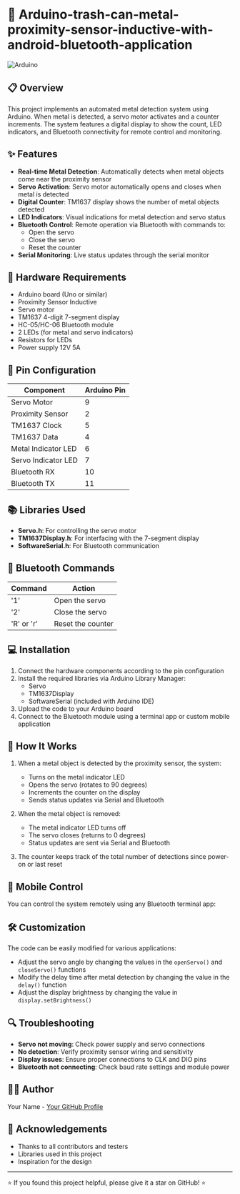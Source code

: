 # 🤖 Arduino-trash-can-metal-proximity-sensor-inductive-with-android-bluetooth-application

![Arduino](https://img.shields.io/badge/Arduino-00979D?style=for-the-badge&logo=Arduino&logoColor=white)

## 📋 Overview

This project implements an automated metal detection system using Arduino. When metal is detected, a servo motor activates and a counter increments. The system features a digital display to show the count, LED indicators, and Bluetooth connectivity for remote control and monitoring.

## ✨ Features

- **Real-time Metal Detection**: Automatically detects when metal objects come near the proximity sensor
- **Servo Activation**: Servo motor automatically opens and closes when metal is detected
- **Digital Counter**: TM1637 display shows the number of metal objects detected
- **LED Indicators**: Visual indications for metal detection and servo status
- **Bluetooth Control**: Remote operation via Bluetooth with commands to:
  - Open the servo
  - Close the servo
  - Reset the counter
- **Serial Monitoring**: Live status updates through the serial monitor

## 🔌 Hardware Requirements

- Arduino board (Uno or similar)
- Proximity Sensor Inductive
- Servo motor
- TM1637 4-digit 7-segment display
- HC-05/HC-06 Bluetooth module
- 2 LEDs (for metal and servo indicators)
- Resistors for LEDs
- Power supply 12V 5A

## 📲 Pin Configuration

| Component | Arduino Pin |
|-----------|-------------|
| Servo Motor | 9 |
| Proximity Sensor | 2 |
| TM1637 Clock | 5 |
| TM1637 Data | 4 |
| Metal Indicator LED | 6 |
| Servo Indicator LED | 7 |
| Bluetooth RX | 10 |
| Bluetooth TX | 11 |

## 📚 Libraries Used

- **Servo.h**: For controlling the servo motor
- **TM1637Display.h**: For interfacing with the 7-segment display
- **SoftwareSerial.h**: For Bluetooth communication

## 📡 Bluetooth Commands

| Command | Action |
|---------|--------|
| '1' | Open the servo |
| '2' | Close the servo |
| 'R' or 'r' | Reset the counter |

## 💻 Installation

1. Connect the hardware components according to the pin configuration
2. Install the required libraries via Arduino Library Manager:
   - Servo
   - TM1637Display
   - SoftwareSerial (included with Arduino IDE)
3. Upload the code to your Arduino board
4. Connect to the Bluetooth module using a terminal app or custom mobile application

## 🚀 How It Works

1. When a metal object is detected by the proximity sensor, the system:
   - Turns on the metal indicator LED
   - Opens the servo (rotates to 90 degrees)
   - Increments the counter on the display
   - Sends status updates via Serial and Bluetooth
   
2. When the metal object is removed:
   - The metal indicator LED turns off
   - The servo closes (returns to 0 degrees)
   - Status updates are sent via Serial and Bluetooth

3. The counter keeps track of the total number of detections since power-on or last reset

## 📱 Mobile Control

You can control the system remotely using any Bluetooth terminal app:

## 🛠️ Customization

The code can be easily modified for various applications:
- Adjust the servo angle by changing the values in the `openServo()` and `closeServo()` functions
- Modify the delay time after metal detection by changing the value in the `delay()` function
- Adjust the display brightness by changing the value in `display.setBrightness()`

## 🔍 Troubleshooting

- **Servo not moving**: Check power supply and servo connections
- **No detection**: Verify proximity sensor wiring and sensitivity
- **Display issues**: Ensure proper connections to CLK and DIO pins
- **Bluetooth not connecting**: Check baud rate settings and module power

## 👨‍💻 Author

Your Name - [Your GitHub Profile](https://github.com/irsyaddza)

## 🙏 Acknowledgements

- Thanks to all contributors and testers
- Libraries used in this project
- Inspiration for the design

---

⭐️ If you found this project helpful, please give it a star on GitHub! ⭐️
